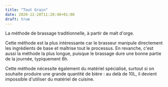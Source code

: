 ```yaml
---
title: "Tout Grain"
date: 2020-12-28T11:28:48+01:00
draft: true
---
```


La méthode de brassage traditionnelle, à partir de malt d'orge.

<!--more-->

Cette méthode est la plus intéressante car le brasseur manipule directement les ingrédients de base et maîtrise tout le processus. En revanche, c'est aussi la méthode la plus longue, puisque le brassage dure une bonne partie de la journée, typiquement 6h.

Cette méthode nécessite également du matériel spécialisé, surtout si on souhaite produire une grande quantité de bière : au delà de 10L, il devient impossible d'utiliser du matériel de cuisine.